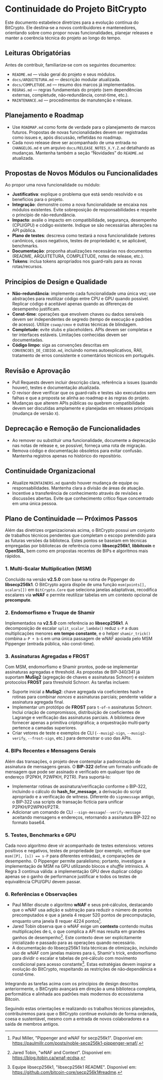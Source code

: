 # Continuidade do Projeto BitCrypto

Este documento estabelece diretrizes para a evolução contínua do BitCrypto.  Ele destina‑se a novos contribuidores e mantenedores, orientando sobre como propor novas funcionalidades, planejar releases e manter a coerência técnica do projeto ao longo do tempo.

## Leituras Obrigatórias

Antes de contribuir, familiarize‑se com os seguintes documentos:

- `README.md` — visão geral do projeto e seus módulos.
- `docs/ARQUITETURA.md` — descrição modular atualizada.
- `docs/COMPLETUDE.md` — resumo dos marcos já implementados.
- `REGRAS.md` — regras fundamentais do projeto (sem dependências externas, completude, não‑redundância, const‑time, etc.).
- `MAINTENANCE.md` — procedimentos de manutenção e release.

## Planejamento e Roadmap

- Use `ROADMAP.md` como fonte de verdade para o planejamento de marcos futuros.  Propostas de novas funcionalidades devem ser registradas como issues e, após discussão, refletidas no roadmap.
- Cada novo release deve ser acompanhado de uma entrada no `CHANGELOG.md` e um arquivo `docs/RELEASE_NOTES_X.Y.Z.md` detalhando as mudanças.  Mantenha também a seção “Novidades” do `README.md` atualizada.

## Propostas de Novos Módulos ou Funcionalidades

Ao propor uma nova funcionalidade ou módulo:

- **Justificativa**: explique o problema que está sendo resolvido e os benefícios para o projeto.
- **Integração**: demonstre como a nova funcionalidade se encaixa nos módulos existentes.  Evite sobreposição de responsabilidades e respeite o princípio de não‑redundância.
- **Impacto**: avalie o impacto em compatibilidade, segurança, desempenho (CPU/GPU) e código existente.  Indique se são necessárias alterações na API pública.
- **Plano de testes**: descreva como testará a nova funcionalidade (vetores canônicos, casos negativos, testes de propriedade) e, se aplicável, benchmarks.
- **Documentação**: proponha atualizações necessárias nos documentos (README, ARQUITETURA, COMPLETUDE, notes de release, etc.).
- **Tokens**: inclua tokens apropriados nos guard‑rails para as novas rotas/recursos.

## Princípios de Design e Qualidade

- **Não‑redundância**: implemente cada funcionalidade uma única vez; use abstrações para reutilizar código entre CPU e GPU quando possível.  Replicar código é aceitável apenas quando as diferenças de desempenho justificam.
- **Const‑time**: operações que envolvem chaves ou dados sensíveis devem ser independentes de segredo (tempo de execução e padrões de acesso).  Utilize `cswap/cmov` e outras técnicas de blindagem.
- **Completude**: evite stubs e placeholders.  APIs devem ser completas e ter interfaces estáveis.  Limitações conhecidas devem ser documentadas.
- **Código limpo**: siga as convenções descritas em `CONVENCOES_DE_CODIGO.md`, incluindo nomes autoexplicativos, RAII, tratamento de erros consistente e comentários técnicos em português.

## Revisão e Aprovação

- Pull Requests devem incluir descrição clara, referência a issues (quando houver), testes e documentação atualizada.
- O revisor deve verificar que os guard‑rails e testes são executados sem falhas e que a proposta se alinha ao roadmap e às regras do projeto.
- Mudanças que alterem APIs públicas ou quebrem compatibilidade devem ser discutidas amplamente e planejadas em releases principais (mudança de versão `X`).

## Deprecação e Remoção de Funcionalidades

- Ao remover ou substituir uma funcionalidade, documente a deprecação nas notas de release e, se possível, forneça uma rota de migração.
- Remova código e documentação obsoletos para evitar confusão.  Mantenha registros apenas no histórico do repositório.

## Continuidade Organizacional

- Atualize `MAINTAINERS.md` quando houver mudança de equipe ou responsabilidades.  Mantenha clara a divisão de áreas de atuação.
- Incentive a transferência de conhecimento através de revisões e discussões abertas.  Evite que conhecimento crítico fique concentrado em uma única pessoa.

## Plano de Continuidade — Próximos Passos

Além das diretrizes organizacionais acima, o BitCrypto possui um conjunto de trabalhos técnicos pendentes que completam o escopo pretendido para as futuras versões da biblioteca.  Estes pontos se baseiam em técnicas empregadas por bibliotecas de referência como **libsecp256k1**, **libbitcoin** e **OpenSSL**, bem como em propostas recentes de BIPs e algoritmos mais rápidos.

### 1. Multi‑Scalar Multiplication (MSM)

Concluído na versão **v2.5.0** com base na rotina de Pippenger do **libsecp256k1**.  O BitCrypto agora dispõe de uma função `msm(points[], scalars[])` em `BitCrypto.Core` que seleciona janelas adaptativas, recodifica escalares via **wNAF** e permite reutilizar tabelas em um contexto opcional de **precompute**.

### 2. Endomorfismo e Truque de Shamir

Implementados na **v2.5.0** com referência ao **libsecp256k1**.  A decomposição de escalar `split_scalar_lambda()` reduz `s·P` a duas multiplicações menores **em tempo constante**, e o helper `shamir_trick()` combina `a·P + b·G` em uma única passagem de wNAF apoiada pelo MSM Pippenger (entrada pública, não const-time).

### 3. Assinaturas Agregadas e FROST

Com MSM, endomorfismo e Shamir prontos, pode‑se implementar assinaturas agregadas e threshold.  As propostas de BIP‑340/341 já suportam **MuSig2** (agregação de chaves e assinaturas Schnorr) e existem protocolos **FROST** para threshold Schnorr.  As tarefas incluem:

- Suporte inicial a **MuSig2**: chave agregada via coeficientes hash e rotinas para combinar *nonces* e assinaturas parciais; pendente validar a assinatura agregada final.
- Implementar um protótipo de **FROST** para `t‑of‑n` assinaturas Schnorr.  Inclui criação de compromissos, distribuição de coeficientes de Lagrange e verificação das assinaturas parciais.  A biblioteca deve fornecer apenas a primitiva criptográfica; a orquestração multi‑party pertence a camadas superiores.
- Criar vetores de teste e exemplos de CLI (`--musig2-sign`, `--musig2-verify`, `--frost-sign`, etc.) para demonstrar o uso das APIs.

### 4. BIPs Recentes e Mensagens Gerais

Além das transações, o projeto deve contemplar a padronização de assinatura de mensagens gerais.  O **BIP‑322** define um formato unificado de mensagem que pode ser assinado e verificado em qualquer tipo de endereço (P2PKH, P2WPKH, P2TR).  Para suportá‑lo:

- Implementar rotinas de assinatura/verificação conforme o BIP‑322, incluindo o cálculo do **hash_for_message**, a derivação do script apropriado e a verificação de witness.  Diferente do `signmessage` antigo, o BIP‑322 usa scripts de transação fictícia para unificar P2PKH/P2WPKH/P2TR.
- Adicionar um comando de CLI `--sign-message`/`--verify-message` aceitando mensagens e endereços, retornando a assinatura BIP‑322 no formato base64.

### 5. Testes, Benchmarks e GPU

Cada novo algoritmo deve vir acompanhado de testes extensivos: vetores positivos e negativos, testes de propriedade (por exemplo, verifique que `msm([P], [s]) == s·P` para diferentes entradas), e comparações de desempenho.  O Pippenger permite paralelismo; portanto, investigue a implementação de MSM na GPU utilizando blocos e *shuffle* intrinsics.  A Regra 3 continua válida: a implementação GPU deve duplicar código apenas se o ganho de performance justificar e todos os testes de equivalência CPU/GPU devem passar.

### 6. Referências e Observações

 - Paul Miller discute o algoritmo **wNAF** e seus pré‑cálculos, destacando que o wNAF usa adição e subtração para reduzir o número de pontos precomputados e que a janela 4 requer 520 pontos de precomputação, enquanto uma janela 8 requer 4224 pontos[^1].
 - Jared Tobin observa que o wNAF exige um **contexto** contendo muitas multiplicações de `G`, o que complica a API mas resulta em grandes ganhos de desempenho[^2].  Este contexto deve ser explicitamente inicializado e passado para as operações quando necessário.
 - A documentação do libsecp256k1 lista técnicas de otimização, incluindo uso de wNAF com janelas maiores para `G`, Shamir's trick, endomorfismo para dividir o escalar e tabelas de pré‑cálculo com movimento condicional para acesso constante[^3].  Estas estratégias devem inspirar a evolução do BitCrypto, respeitando as restrições de não‑dependência e const‑time.

Integrando as tarefas acima com os princípios de design descritos anteriormente, o BitCrypto avançará em direção a uma biblioteca completa, performática e alinhada aos padrões mais modernos do ecossistema Bitcoin.

Seguindo estas orientações e realizando os trabalhos técnicos planejados, contribuiremos para que o BitCrypto continue evoluindo de forma ordenada, coesa e sustentável, mesmo com a entrada de novos colaboradores e a saída de membros antigos.

[^1]: Paul Miller, "Pippenger and wNAF for secp256k1". Disponível em: <https://paulmillr.com/posts/noble-secp256k1-pippenger-wnaf/>.
[^2]: Jared Tobin, "wNAF and Context". Disponível em: <https://blog.jtobin.ca/wnaf-ecdsa>.
[^3]: Equipe libsecp256k1, "libsecp256k1 README". Disponível em: <https://github.com/bitcoin-core/secp256k1#readme>.
